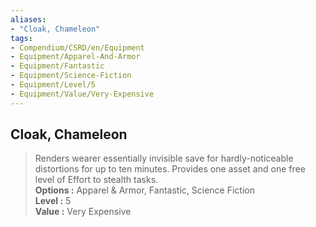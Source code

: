 ```yaml
---
aliases:
- "Cloak, Chameleon"
tags:
- Compendium/CSRD/en/Equipment
- Equipment/Apparel-And-Armor
- Equipment/Fantastic
- Equipment/Science-Fiction
- Equipment/Level/5
- Equipment/Value/Very-Expensive
---
```


  
## Cloak, Chameleon  
  
>Renders wearer essentially invisible save for hardly-noticeable distortions for up to ten minutes. Provides one asset and one free level of Effort to stealth tasks.  
> **Options :** Apparel & Armor, Fantastic, Science Fiction  
> **Level :** 5  
> **Value :** Very Expensive